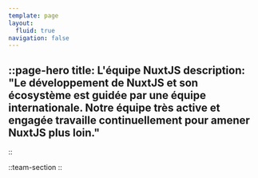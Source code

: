 ```yaml
---
template: page
layout:
  fluid: true
navigation: false
---
```

::page-hero
title: L'équipe NuxtJS
description: "Le développement de NuxtJS et son écosystème est guidée par une équipe internationale. Notre équipe très active et engagée travaille continuellement pour amener NuxtJS plus loin."
---
::

::team-section
::
